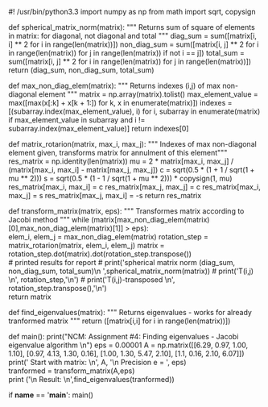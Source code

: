 #! /usr/bin/python3.3
import numpy as np
from math import sqrt, copysign


def spherical_matrix_norm(matrix):
    """ Returns sum of square of elements in matrix: for diagonal, not diagonal and total """
    diag_sum = sum([matrix[i, i] ** 2 for i in range(len(matrix))])
    non_diag_sum = sum([matrix[i, j] ** 2 for i in range(len(matrix)) for j in range(len(matrix)) if not i == j])
    total_sum = sum([matrix[i, j] ** 2 for i in range(len(matrix)) for j in range(len(matrix))])
    return (diag_sum, non_diag_sum, total_sum)


def max_non_diag_elem(matrix):
    """ Returns indexes (i,j) of max non-diagonal element """
    matrix = np.array(matrix).tolist()
    max_element_value = max([max(x[:k] + x[k + 1:]) for k, x in enumerate(matrix)])
    indexes = [(subarray.index(max_element_value), i) for i, subarray in enumerate(matrix) if max_element_value in subarray and i != subarray.index(max_element_value)]
    return indexes[0]


def matrix_rotarion(matrix, max_i, max_j):
    """ Indexes of max non-diagonal element given, transforms matrix for annulment of this element"""
    res_matrix = np.identity(len(matrix))
    mu = 2 * matrix[max_i, max_j] / (matrix[max_i, max_i] - matrix[max_j, max_j])
    c = sqrt(0.5 * (1 + 1 / sqrt(1 + mu ** 2)))
    s = sqrt(0.5 * (1 - 1 / sqrt(1 + mu ** 2))) * copysign(1, mu)
    res_matrix[max_i, max_i] = c
    res_matrix[max_j, max_j] = c
    res_matrix[max_i, max_j] = s
    res_matrix[max_j, max_i] = -s
    return res_matrix


def transform_matrix(matrix, eps):
    """ Transformes matrix according to Jacobi method """
    while (matrix[max_non_diag_elem(matrix)[0],max_non_diag_elem(matrix)[1]] > eps):        
        elem_i, elem_j = max_non_diag_elem(matrix)
        rotation_step = matrix_rotarion(matrix, elem_i, elem_j)
        matrix = rotation_step.dot(matrix).dot(rotation_step.transpose())  
        # printed results for report
        # print('spherical matrix norm (diag_sum, non_diag_sum, total_sum)\n ',spherical_matrix_norm(matrix))
        # print('T(i,j) \n', rotation_step,'\n')
        # print('T(i,j)-transposed \n', rotation_step.transpose(),'\n')    
    return matrix


def find_eigenvalues(matrix):
    """ Returns eigenvalues - works for already tranformed matrix """
    return ([matrix[i,i] for i in range(len(matrix))])


def main():
    print("NCM: Assignment #4: Finding eigenvalues - Jacobi eigenvalue algorithm \n")
    eps = 0.00001
    A = np.matrix([[6.29,  0.97,   1.00,   1.10],
                   [0.97,  4.13,   1.30,   0.16],
                   [1.00,  1.30,   5.47,   2.10],
                   [1.1,   0.16,   2.10,   6.07]])
    print(' Start with matrix: \n', A, '\n Precision e = ', eps)	
    tranformed = transform_matrix(A,eps)	
    print ('\n Result: \n',find_eigenvalues(tranformed))


if __name__ == '__main__':
    main()
